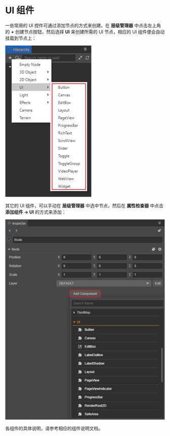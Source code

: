 # UI 组件

一些常用的 UI 控件可通过添加节点的方式来创建。在 **层级管理器** 中点击左上角的 **+** 创建节点按钮，然后选择 **UI** 来创建所需的 UI 节点，相应的 UI 组件便会自动挂载到节点上：

![create-ui](create-ui.png)

其它的 UI 组件，可以手动在 **层级管理器** 中选中节点，然后在 **属性检查器** 中点击 **添加组件 -> UI** 的方式来添加：

![add-component](add-component.png)

各组件的具体说明，请参考相应的组件说明文档。
